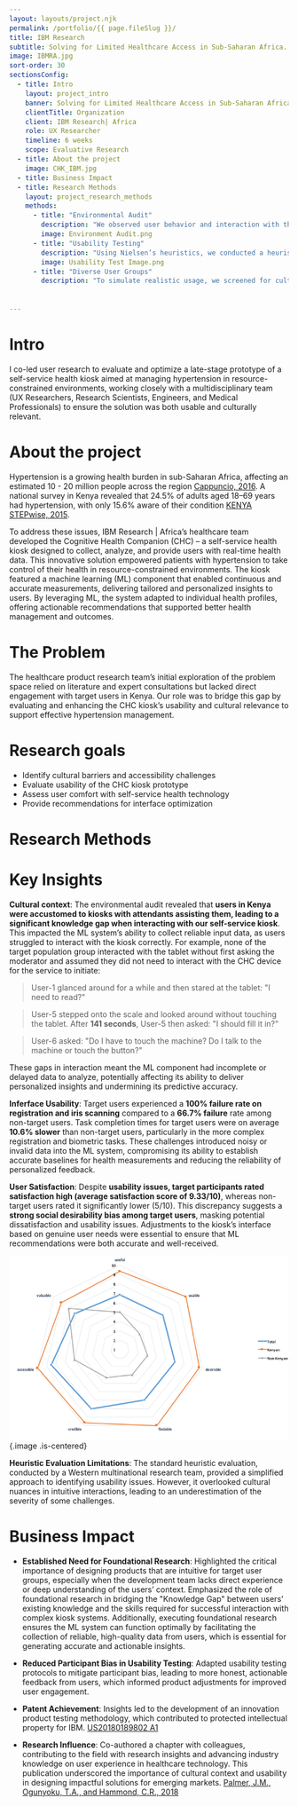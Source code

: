 ```yaml
---
layout: layouts/project.njk
permalink: /portfolio/{{ page.fileSlug }}/
title: IBM Research
subtitle: Solving for Limited Healthcare Access in Sub-Saharan Africa.
image: IBMRA.jpg
sort-order: 30
sectionsConfig:
  - title: Intro
    layout: project_intro
    banner: Solving for Limited Healthcare Access in Sub-Saharan Africa
    clientTitle: Organization
    client: IBM Research| Africa
    role: UX Researcher
    timeline: 6 weeks
    scope: Evaluative Research
  - title: About the project
    image: CHK_IBM.jpg
  - title: Business Impact
  - title: Research Methods
    layout: project_research_methods
    methods:
      - title: "Environmental Audit"
        description: "We observed user behavior and interaction with three existing BMI and blood pressure kiosks in moderate to high volume of foot traffic areas. This audit helped us identify local usage patterns, kiosk placement issues, and potential adoption barriers in Kenya’s urban settings."
        image: Environment Audit.png
      - title: "Usability Testing"
        description: "Using Nielsen’s heuristics, we conducted a heuristic evaluation followed by in-lab usability tests. Six participants included both target (culturally Kenyan) and non-target populations, allowing us to capture usability differences due to cultural context. We noted critical issues in task completion, error rates, and user comfort during key interactions."
        image: Usability Test Image.png
      - title: "Diverse User Groups"
        description: "To simulate realistic usage, we screened for culturally Kenyan and non-Kenyan users, providing a comparative understanding of how cultural background affected usability."
     

---
```

# Intro
I co-led user research to evaluate and optimize a late-stage prototype of a self-service health kiosk aimed at managing hypertension in resource-constrained environments, working closely with a multidisciplinary team (UX Researchers, Research Scientists, Engineers, and Medical Professionals) to ensure the solution was both usable and culturally relevant.


# About the project
Hypertension is a growing health burden in sub-Saharan Africa, affecting an estimated 10 - 20 million people across the region [Cappuncio, 2016](https://link.springer.com/article/10.1007/s11739-016-1423-9). A national survey in Kenya revealed that 24.5% of adults aged 18–69 years had hypertension, with only 15.6% aware of their condition [KENYA STEPwise, 2015](https://aphrc.org/wp-content/uploads/2019/07/Steps-Report-NCD-2015.pdf).

To address these issues, IBM Research | Africa’s healthcare team developed the Cognitive Health Companion (CHC) – a self-service health kiosk designed to collect, analyze, and provide users with real-time health data. This innovative solution empowered patients with hypertension to take control of their health in resource-constrained environments. The kiosk featured a machine learning (ML) component that enabled continuous and accurate measurements, delivering tailored and personalized insights to users. By leveraging ML, the system adapted to individual health profiles, offering actionable recommendations that supported better health management and outcomes.


# The Problem
The healthcare product research team’s initial exploration of the problem space relied on literature and expert consultations but lacked direct engagement with target users in Kenya. Our role was to bridge this gap by evaluating and enhancing the CHC kiosk’s usability and cultural relevance to support effective hypertension management. 

# Research goals
- Identify cultural barriers and accessibility challenges
- Evaluate usability of the CHC kiosk prototype
- Assess user comfort with self-service health technology
- Provide recommendations for interface optimization

# Research Methods


# Key Insights

**Cultural context**: The environmental audit revealed that **users in Kenya were accustomed to kiosks with attendants assisting them, leading to a significant knowledge gap when interacting with our self-service kiosk**. This impacted the ML system’s ability to collect reliable input data, as users struggled to interact with the kiosk correctly. For example, none of the target population group interacted with the tablet without first asking the moderator and assumed they did not need to interact with the CHC device for the service to initiate:

> User-1 glanced around for a while and then stared at the tablet: "I need to read?"

> User-5 stepped onto the scale and looked around without touching the tablet. After **141 seconds**, User-5 then asked: "I should fill it in?"

> User-6 asked: "Do I have to touch the machine? Do I talk to the machine or touch the button?"

These gaps in interaction meant the ML component had incomplete or delayed data to analyze, potentially affecting its ability to deliver personalized insights and undermining its predictive accuracy.

**Inferface Usability**: Target users experienced a **100% failure rate on registration and iris scanning** compared to a **66.7% failure** rate among non-target users. Task completion times for target users were on average **10.6% slower** than non-target users, particularly in the more complex registration and biometric tasks. These challenges introduced noisy or invalid data into the ML system, compromising its ability to establish accurate baselines for health measurements and reducing the reliability of personalized feedback.

**User Satisfaction**: Despite **usability issues, target participants rated satisfaction high (average satisfaction score of 9.33/10)**, whereas non-target users rated it significantly lower (5/10). This discrepancy suggests a **strong social desirability bias among target users**, masking potential dissatisfaction and usability issues. Adjustments to the kiosk’s interface based on genuine user needs were essential to ensure that ML recommendations were both accurate and well-received.

![User satisfaction rating](/assets/images/Satisfaction.png){.image .is-centered}

**Heuristic Evaluation Limitations**: The standard heuristic evaluation, conducted by a Western multinational research team, provided a simplified approach to identifying usability issues. However, it overlooked cultural nuances in intuitive interactions, leading to an underestimation of the severity of some challenges. 


# Business Impact

- **Established Need for Foundational Research**: Highlighted the critical importance of designing products that are intuitive for target user groups, especially when the development team lacks direct experience or deep understanding of the users’ context. Emphasized the role of foundational research in bridging the "Knowledge Gap" between users’ existing knowledge and the skills required for successful interaction with complex kiosk systems. Additionally, executing foundational research ensures the ML system can function optimally by facilitating the collection of reliable, high-quality data from users, which is essential for generating accurate and actionable insights.

- **Reduced Participant Bias in Usability Testing**: Adapted usability testing protocols to mitigate participant bias, leading to more honest, actionable feedback from users, which informed product adjustments for improved user engagement. 
  
- **Patent Achievement**: Insights led to the development of an innovation product testing methodology, which contributed to protected intellectual property for IBM. [US20180189802 A1](https://www.taogunyoku.com/assets/pubs/System,%20Method%20and%20Computer%20Program%20Product%20For%20Sensory%20Simulation%20During%20Product%20Testing.pdf)
  
- **Research Influence**: Co-authored a chapter with colleagues, contributing to the field with research insights and advancing industry knowledge on user experience in healthcare technology. This publication underscored the importance of cultural context and usability in designing impactful solutions for emerging markets. [Palmer, J.M., Ogunyoku, T.A., and Hammond, C.R., 2018](https://www.taylorfrancis.com/chapters/edit/10.1201/b22191-11/intuitive-interaction-industry-user-research-jesyka-palmer)



